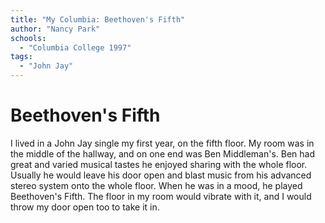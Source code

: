 ```yaml
---
title: "My Columbia: Beethoven's Fifth"
author: "Nancy Park"
schools:
  - "Columbia College 1997"
tags:
  - "John Jay"
---
```


# Beethoven's Fifth

I lived in a John Jay single my first year, on the fifth floor. My room was in the middle of the hallway, and on one end was Ben Middleman's. Ben had great and varied musical tastes he enjoyed sharing with the whole floor. Usually he would leave his door open and blast music from his advanced stereo system onto the whole floor.  When he was in a mood, he played Beethoven's Fifth. The floor in my room would vibrate with it, and I would throw my door open too to take it in.
